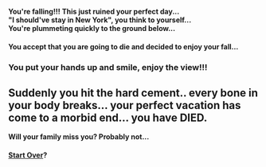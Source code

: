 **You're falling!!! This just ruined your perfect day...**   
**"I should've stay in New York", you think to yourself...**  
**You're plummeting quickly to the ground below...**
#### You accept that you are going to die and decided to enjoy your fall...
### You put your hands up and smile, enjoy the view!!!
## Suddenly you hit the hard cement.. every bone in your body breaks...  your perfect vacation has come to a morbid end... you have DIED.  

**Will your family miss you? Probably not...**

#### [Start Over](../README.md)?